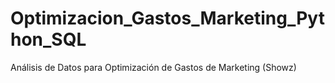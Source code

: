 # Optimizacion_Gastos_Marketing_Python_SQL
Análisis de Datos para Optimización de Gastos de Marketing (Showz)
